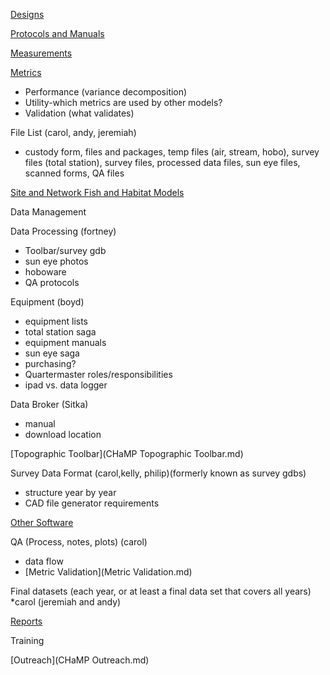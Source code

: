 

[Designs](Designs.md)

[Protocols and Manuals](ProtocolMainPage.md)

[Measurements](MeasurementsMainPage.md)

[Metrics](MetricsMainPage.md) 

- Performance (variance decomposition)
- Utility-which metrics are used by other models? 
- Validation (what validates)

File List (carol, andy, jeremiah)

- custody form, files and packages, temp files (air, stream, hobo), survey files (total station), survey files, processed data files, sun eye files, scanned forms, QA files

[Site and Network Fish and Habitat Models](Models.md)

Data Management

Data Processing (fortney)

- Toolbar/survey gdb
- sun eye photos
- hoboware
- QA protocols

Equipment (boyd)

- equipment lists 
- total station saga
- equipment manuals
- sun eye saga
- purchasing?
- Quartermaster roles/responsibilities
- ipad vs. data logger

Data Broker (Sitka)

- manual
- download location

[Topographic Toolbar](CHaMP Topographic Toolbar.md)


Survey Data Format (carol,kelly, philip)(formerly known as survey gdbs)

- structure year by year
- CAD file generator requirements

[Other Software](OtherSoftware.md)

QA (Process, notes, plots) (carol)

- data flow
- [Metric Validation](Metric Validation.md)

Final datasets (each year, or at least a final data set that covers all years)
*carol (jeremiah and andy)

[Reports](ReportsMain.md) 

Training

[Outreach](CHaMP Outreach.md)

